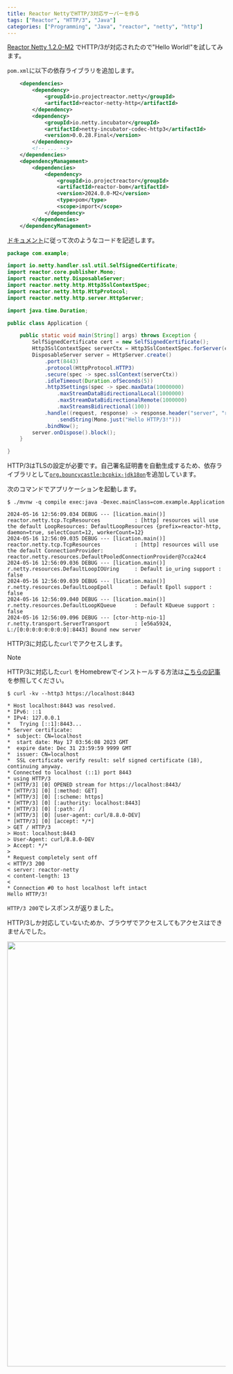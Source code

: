 ```yaml
---
title: Reactor NettyでHTTP/3対応サーバーを作る
tags: ["Reactor", "HTTP/3", "Java"]
categories: ["Programming", "Java", "reactor", "netty", "http"]
---
```


[Reactor Netty 1.2.0-M2](https://github.com/reactor/reactor-netty/releases/tag/v1.2.0-M2) でHTTP/3が対応されたので"Hello World!"を試してみます。

`pom.xml`に以下の依存ライブラリを追加します。

```xml
	<dependencies>
		<dependency>
			<groupId>io.projectreactor.netty</groupId>
			<artifactId>reactor-netty-http</artifactId>
		</dependency>
		<dependency>
			<groupId>io.netty.incubator</groupId>
			<artifactId>netty-incubator-codec-http3</artifactId>
			<version>0.0.28.Final</version>
		</dependency>
		<!-- ... -->
	</dependencies>
	<dependencyManagement>
		<dependencies>
			<dependency>
				<groupId>io.projectreactor</groupId>
				<artifactId>reactor-bom</artifactId>
				<version>2024.0.0-M2</version>
				<type>pom</type>
				<scope>import</scope>
			</dependency>
		</dependencies>
	</dependencyManagement>
```

[ドキュメント](https://projectreactor.io/docs/netty/milestone/reference/http-server.html#HTTP3)に従って次のようなコードを記述します。

```java
package com.example;

import io.netty.handler.ssl.util.SelfSignedCertificate;
import reactor.core.publisher.Mono;
import reactor.netty.DisposableServer;
import reactor.netty.http.Http3SslContextSpec;
import reactor.netty.http.HttpProtocol;
import reactor.netty.http.server.HttpServer;

import java.time.Duration;

public class Application {

	public static void main(String[] args) throws Exception {
		SelfSignedCertificate cert = new SelfSignedCertificate();
		Http3SslContextSpec serverCtx = Http3SslContextSpec.forServer(cert.privateKey(), null, cert.certificate());
		DisposableServer server = HttpServer.create()
			.port(8443)
			.protocol(HttpProtocol.HTTP3)
			.secure(spec -> spec.sslContext(serverCtx))
			.idleTimeout(Duration.ofSeconds(5))
			.http3Settings(spec -> spec.maxData(10000000)
				.maxStreamDataBidirectionalLocal(1000000)
				.maxStreamDataBidirectionalRemote(1000000)
				.maxStreamsBidirectional(100))
			.handle((request, response) -> response.header("server", "reactor-netty")
				.sendString(Mono.just("Hello HTTP/3!")))
			.bindNow();
		server.onDispose().block();
	}

}
```

HTTP/3はTLSの設定が必要です。自己署名証明書を自動生成するため、依存ライブラリとして[`org.bouncycastle:bcpkix-jdk18on`](https://central.sonatype.com/artifact/org.bouncycastle/bcpkix-jdk18on)を追加しています。

次のコマンドでアプリケーションを起動します。

```
$ ./mvnw -q compile exec:java -Dexec.mainClass=com.example.Application

2024-05-16 12:56:09.034 DEBUG --- [lication.main()] reactor.netty.tcp.TcpResources           : [http] resources will use the default LoopResources: DefaultLoopResources {prefix=reactor-http, daemon=true, selectCount=12, workerCount=12}
2024-05-16 12:56:09.035 DEBUG --- [lication.main()] reactor.netty.tcp.TcpResources           : [http] resources will use the default ConnectionProvider: reactor.netty.resources.DefaultPooledConnectionProvider@7cca24c4
2024-05-16 12:56:09.036 DEBUG --- [lication.main()] r.netty.resources.DefaultLoopIOUring     : Default io_uring support : false
2024-05-16 12:56:09.039 DEBUG --- [lication.main()] r.netty.resources.DefaultLoopEpoll       : Default Epoll support : false
2024-05-16 12:56:09.040 DEBUG --- [lication.main()] r.netty.resources.DefaultLoopKQueue      : Default KQueue support : false
2024-05-16 12:56:09.096 DEBUG --- [ctor-http-nio-1] r.netty.transport.ServerTransport        : [e56a5924, L:/[0:0:0:0:0:0:0:0]:8443] Bound new server
```

HTTP/3に対応した`curl`でアクセスします。

> [!NOTE]
> HTTP/3に対応した`curl` をHomebrewでインストールする方法は[こちらの記事](/entries/792)を参照してください。

```
$ curl -kv --http3 https://localhost:8443

* Host localhost:8443 was resolved.
* IPv6: ::1
* IPv4: 127.0.0.1
*   Trying [::1]:8443...
* Server certificate:
*  subject: CN=localhost
*  start date: May 17 03:56:08 2023 GMT
*  expire date: Dec 31 23:59:59 9999 GMT
*  issuer: CN=localhost
*  SSL certificate verify result: self signed certificate (18), continuing anyway.
* Connected to localhost (::1) port 8443
* using HTTP/3
* [HTTP/3] [0] OPENED stream for https://localhost:8443/
* [HTTP/3] [0] [:method: GET]
* [HTTP/3] [0] [:scheme: https]
* [HTTP/3] [0] [:authority: localhost:8443]
* [HTTP/3] [0] [:path: /]
* [HTTP/3] [0] [user-agent: curl/8.8.0-DEV]
* [HTTP/3] [0] [accept: */*]
> GET / HTTP/3
> Host: localhost:8443
> User-Agent: curl/8.8.0-DEV
> Accept: */*
> 
* Request completely sent off
< HTTP/3 200 
< server: reactor-netty
< content-length: 13
< 
* Connection #0 to host localhost left intact
Hello HTTP/3!
```

`HTTP/3 200`でレスポンスが返りました。

HTTP/3しか対応していないためか、ブラウザでアクセスしてもアクセスはできませんでした。

<img width="979" src="https://github.com/making/blog.ik.am/assets/106908/e5dbf316-6148-4bac-b62a-fcbedb30b4a3">